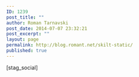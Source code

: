 ```yaml
---
ID: 1239
post_title: ""
author: Roman Tarnavski
post_date: 2014-07-07 23:32:21
post_excerpt: ""
layout: page
permalink: http://blog.romant.net/skilt-static/
published: true
---
```

[stag_social]